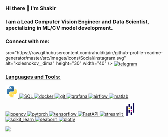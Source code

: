 ### Hi there 👋 I'm Shakir

### I am a Lead Computer Vision Engineer and Data Scientist, specializing in ML/CV model development. 

<h3 align="left">Connect with me:</h3>
<p align="left">
src="https://raw.githubusercontent.com/rahuldkjain/github-profile-readme-generator/master/src/images/icons/Social/instagram.svg" alt="kolesnokov__dima" height="30" width="40" /> </a> <a href="https://t.me/kolesnikov_dima" target="_blank" ><img align="center" src="https://logolook.net/wp-content/uploads/2023/02/Logo-Telegram.png" alt="telegram" width="55" height="33"/>
  
</p>

<h3 align="left">Languages and Tools:</h3>
<p align="left"> <a href="https://www.python.org" target="_blank" rel="noreferrer"> <img src="https://raw.githubusercontent.com/devicons/devicon/master/icons/python/python-original.svg" alt="python" width="40" height="40"/> 
</a> <a href="https://www.postgresql.org/" target="_blank" rel="noreferrer"> <img src="https://static.tildacdn.com/tild6264-3531-4264-a438-366165396539/2022-12-07_160344-Ph.png" alt="SQL" width="58" height="39"/> 
</a> <a href="https://hub.docker.com/" target="_blank" rel="noreferrer"> <img src="https://www.clipartmax.com/png/full/204-2045046_there-appears-to-be-a-whale-on-the-bottom-docker-image-icon.png" alt="docker" width="41" height="36"/> 
</a> <a href="https://git-scm.com/" target="_blank" rel="noreferrer"> <img src="https://www.vectorlogo.zone/logos/git-scm/git-scm-icon.svg" alt="git" width="40" height="40"/> 
</a> <a href="https://grafana.com/grafana/" target="_blank" rel="noreferrer"> <img src="https://s3.amazonaws.com/media-p.slid.es/uploads/715617/images/10395025/Grafana_Icon.png" alt="grafana" width="37" height="40"/> 
</a> <a href="https://airflow.apache.org/" target="_blank" rel="noreferrer"> <img src="https://avatars.githubusercontent.com/u/33643075?s=280&amp;v=4" alt="airflow" width="35" height="35"/> 
</a> <a href="https://www.mathworks.com/" target="_blank" rel="noreferrer"> <img src="https://upload.wikimedia.org/wikipedia/commons/2/21/Matlab_Logo.png" alt="matlab" width="40" height="40"/> 



</a> <a href="https://opencv.org/" target="_blank" rel="noreferrer"> <img src="https://www.vectorlogo.zone/logos/opencv/opencv-icon.svg" alt="opencv" width="40" height="40"/>
</a> <a href="https://pytorch.org/" target="_blank" rel="noreferrer"> <img src="https://www.vectorlogo.zone/logos/pytorch/pytorch-icon.svg" alt="pytorch" width="40" height="40"/> 
</a> <a href="https://www.tensorflow.org" target="_blank" rel="noreferrer"> <img src="https://www.vectorlogo.zone/logos/tensorflow/tensorflow-icon.svg" alt="tensorflow" width="40" height="40"/> 
</a> <a href="https://fastapi.tiangolo.com/" target="_blank" rel="noreferrer"> <img src="https://mephisto.cc/images/thumbnail/fastapi_logo.svg" alt="FastAPI" width="50" height="45"/> 
</a> <a href="https://streamlit.io/" target="_blank" rel="noreferrer"> <img src="https://global.discourse-cdn.com/graphviz/original/1X/f0d0d26db1f2d99da8472951c60e5a1b782eb6fe.png" alt="streamlit" width="40" height="40"/> 
</a> <a href="https://pandas.pydata.org/" target="_blank" rel="noreferrer"> <img src="https://raw.githubusercontent.com/devicons/devicon/2ae2a900d2f041da66e950e4d48052658d850630/icons/pandas/pandas-original.svg" alt="pandas" width="40" height="40"/> 
</a> <a href="https://scikit-learn.org/" target="_blank" rel="noreferrer"> <img src="https://upload.wikimedia.org/wikipedia/commons/0/05/Scikit_learn_logo_small.svg" alt="scikit_learn" width="40" height="40"/> 
</a> <a href="https://seaborn.pydata.org/" target="_blank" rel="noreferrer"> <img src="https://www.educative.io/api/edpresso/shot/5096396179374080/image/5300591913336832" alt="seaborn" width="40" height="40"/> 
</a> <a href="https://plotly.com/python/" target="_blank" rel="noreferrer"> <img src="https://snola.es/wp-content/uploads/2017/01/Plotly_logo_for_digital_final_6.png" alt="plotly" width="39" height="40"/> 
</p>


</p>

<p align="left">
  <img width="50%"  src="https://github-readme-stats.vercel.app/api?username=Koldim2001&count_private=true&hide=issues,contribs&rank_icon=github&show_icons=false&include_all_commits=true&hide_border=true&hide_title=true" />  
</p>
